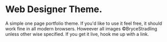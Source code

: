 # Web Designer Theme.
A simple one page portfolio theme. If you'd like to use it feel free, it should work fine in all modern browsers.
Howeever all images ©BryceStradling unless other wise specified. If you get it live, hook me up with a link.  
